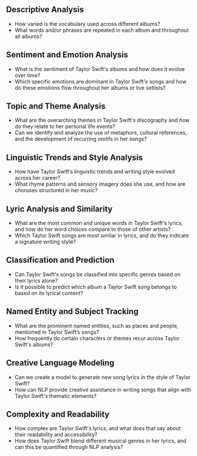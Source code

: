 ## Descriptive Analysis
- How varied is the vocabulary used across different albums?
- What words and/or phrases are repeated in each album and throughout all albums?

## Sentiment and Emotion Analysis
- What is the sentiment of Taylor Swift's albums and how does it evolve over time?
- Which specific emotions are dominant in Taylor Swift's songs and how do these emotions flow throughout her albums or live setlists?

## Topic and Theme Analysis
- What are the overarching themes in Taylor Swift's discography and how do they relate to her personal life events?
- Can we identify and analyze the use of metaphors, cultural references, and the development of recurring motifs in her songs?

## Linguistic Trends and Style Analysis
- How have Taylor Swift’s linguistic trends and writing style evolved across her career?
- What rhyme patterns and sensory imagery does she use, and how are choruses structured in her music?

## Lyric Analysis and Similarity
- What are the most common and unique words in Taylor Swift's lyrics, and how do her word choices compare to those of other artists?
- Which Taylor Swift songs are most similar in lyrics, and do they indicate a signature writing style?

## Classification and Prediction
- Can Taylor Swift's songs be classified into specific genres based on their lyrics alone?
- Is it possible to predict which album a Taylor Swift song belongs to based on its lyrical content?

## Named Entity and Subject Tracking
- What are the prominent named entities, such as places and people, mentioned in Taylor Swift’s songs?
- How frequently do certain characters or themes recur across Taylor Swift's albums?

## Creative Language Modeling
- Can we create a model to generate new song lyrics in the style of Taylor Swift?
- How can NLP provide creative assistance in writing songs that align with Taylor Swift's thematic elements?

## Complexity and Readability
- How complex are Taylor Swift's lyrics, and what does that say about their readability and accessibility?
- How does Taylor Swift blend different musical genres in her lyrics, and can this be quantified through NLP analysis?
